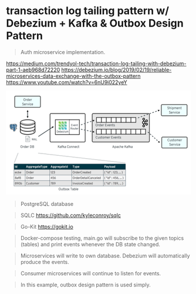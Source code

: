 # transaction log tailing pattern w/ Debezium + Kafka & Outbox Design Pattern

> Auth microservice implementation.


https://medium.com/trendyol-tech/transaction-log-tailing-with-debezium-part-1-aeb968d72220
https://debezium.io/blog/2019/02/19/reliable-microservices-data-exchange-with-the-outbox-pattern
https://www.youtube.com/watch?v=6nU9i022yeY

<img src="diagram.png" alt="Debezium with Kafka">


> PostgreSQL database 

> SQLC
https://github.com/kyleconroy/sqlc

> Go-Kit
https://gokit.io


> Docker-compose testing, main.go will subscribe to the given topics (tables) and print events whenever the DB state changed.

> Microservices will write to own database. Debezium will automatically produce the events.

> Consumer microservices will continue to listen for events.

> In this example, outbox design pattern is used simply.
